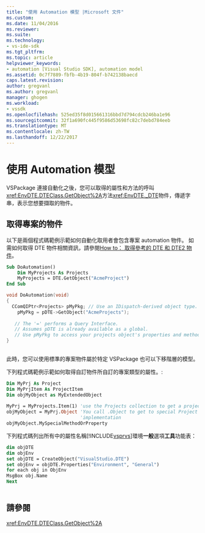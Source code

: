 ```yaml
---
title: "使用 Automation 模型 |Microsoft 文件"
ms.custom: 
ms.date: 11/04/2016
ms.reviewer: 
ms.suite: 
ms.technology:
- vs-ide-sdk
ms.tgt_pltfrm: 
ms.topic: article
helpviewer_keywords:
- automation [Visual Studio SDK], automation model
ms.assetid: 0c7f7889-fbfb-4b19-804f-b742138baecd
caps.latest.revision: 
author: gregvanl
ms.author: gregvanl
manager: ghogen
ms.workload:
- vssdk
ms.openlocfilehash: 525ed35f8d015661316bbd7d794cdcb246ba1e96
ms.sourcegitcommit: 32f1a690fc445f9586d53698fc82c7debd784eeb
ms.translationtype: MT
ms.contentlocale: zh-TW
ms.lasthandoff: 12/22/2017
---
```

# <a name="using-the-automation-model"></a>使用 Automation 模型
VSPackage 連接自動化之後，您可以取得的屬性和方法的呼叫<xref:EnvDTE.DTEClass.GetObject%2A>方法<xref:EnvDTE._DTE>物件，傳遞字串，表示您想要擷取的物件。  
  
## <a name="obtaining-project-objects"></a>取得專案的物件  
 以下是兩個程式碼範例示範如何自動化取用者會包含專案 automation 物件。 如需如何取得 DTE 物件相關資訊，請參閱[How to： 取得參考的 DTE 和 DTE2 物件](http://msdn.microsoft.com/Library/c92e3c8e-82e6-4a67-85da-e43c50ffd8e4)。  
  
```vb  
Sub DoAutomation()  
    Dim MyProjects As Projects  
    MyProjects = DTE.GetObject("AcmeProject")  
End Sub  
```  
  
```cpp  
void DoAutomation(void)  
{  
  CComQIPtr<Projects> pMyPkg; // Use an IDispatch-derived object type.  
    pMyPkg = pDTE->GetObject("AcmeProjects");   
  
   // The '=' performs a Query Interface.  
   // Assumes pDTE is already available as a global.  
   // Use pMyPkg to access your projects object's properties and methods.  
}  
  
```  
  
 此時，您可以使用標準的專案物件屬於特定 VSPackage 也可以下移階層的模型。  
  
 下列程式碼範例示範如何取得自訂物件所自訂的專案類型的屬性。:  
  
```vb  
Dim MyPrj As Project  
Dim MyPrjItem As ProjectItem  
Dim objMyObject as MyExtendedObject  
  
MyPrj = MyProjects.Item(1) 'use the Projects collection to get a project  
objMyObject = MyPrj.Object 'You call .Object to get to special Project  
                           'implementation  
objMyObject.MySpecialMethodOrProperty  
```  
  
 下列程式碼列出所有中的屬性名稱[!INCLUDE[vsprvs](../../code-quality/includes/vsprvs_md.md)]環境**一般**選項**工具**功能表：  
  
```vb  
dim objDTE  
dim objEnv  
set objDTE = CreateObject("VisualStudio.DTE")  
set objEnv = objDTE.Properties("Environment", "General")  
for each obj in ObjEnv  
MsgBox obj.Name  
Next  
  
```  
  
## <a name="see-also"></a>請參閱  
 <xref:EnvDTE.DTEClass.GetObject%2A>